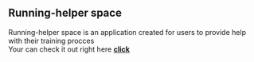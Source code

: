 ## Running-helper space 
Running-helper space is an application created for users to provide help with their training procces  
Your can check it out right here [__click__](https://running-mate.streamlit.app/)
